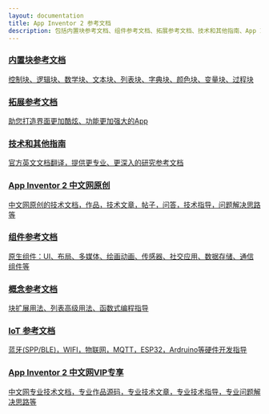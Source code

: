 ```yaml
---
layout: documentation
title: App Inventor 2 参考文档
description: 包括内置块参考文档、组件参考文档、拓展参考文档、技术和其他指南、App Inventor 2 中文网原创内容。
---
```


<!--
App Inventor 2 参考文档分为以下几大类：内置块参考文档、组件参考文档、拓展参考文档、概念参考文档、其他技术文档及App Inventor 2 中文网原创内容。

1. <i class="mdi mdi-puzzle-outline" style="font-size: 18px;"/>&nbsp;&nbsp;[内置块参考文档](blocks/)
1. <i class="mdi mdi-tablet-cellphone" style="font-size: 18px;"/>&nbsp;&nbsp;[组件参考文档](components/)
1. <i class="mdi mdi-puzzle-plus-outline" style="font-size: 18px;"/>&nbsp;&nbsp;[拓展参考文档](extensions/)
1. <i class="mdi mdi-layers-plus" style="font-size: 18px;"/>&nbsp;&nbsp;[概念参考文档](concepts/)
1. <i class="mdi mdi-book-plus-outline" style="font-size: 18px;"/>&nbsp;&nbsp;[技术和其他指南](other/)
1. <i class="mdi mdi-bluetooth-audio" style="font-size: 18px;"/>&nbsp;&nbsp;[IoT 参考文档](iot/)
1. <i class="mdi mdi-numeric" style="font-size: 18px;"/>&nbsp;&nbsp;[App Inventor 2 中文网原创](creative/)
1. <i class="mdi mdi-vimeo" style="font-size: 18px;"/>&nbsp;&nbsp;[App Inventor 2 中文网VIP专享](pro/)
-->

<link href="/static/css/card.css" rel="stylesheet">
<div class="content-width content-block content-block--compact overflow-auto clear-both margin-top-0">
    <div class="c11 phablet-c1 grid-columns text-align-right phone-text-align-center phablet-text-align-center">
        <a href="blocks/" class="link-box animate grey-background">
            <h3><i class="mdi mdi-puzzle-outline"></i> 内置块参考文档</h3>
            <p>控制块、逻辑块、数学块、文本块、列表块、字典块、颜色块、变量块、过程块</p>
        </a>
        <a href="extensions/" class="link-box animate grey-background">
            <h3><i class="mdi mdi-puzzle-plus-outline"></i> 拓展参考文档</h3>
            <p>助您打造界面更加酷炫、功能更加强大的App</p>
        </a>
        <a href="other/" class="link-box animate grey-background">
            <h3><i class="mdi mdi-book-plus-outline"></i> 技术和其他指南</h3>
            <p>官方英文文档翻译，提供更专业、更深入的研究参考文档</p>
        </a>
        <a href="other/" class="link-box animate grey-background">
            <h3><i class="mdi mdi-numeric"></i> App Inventor 2 中文网原创</h3>
            <p>中文网原创的技术文档，作品，技术文章，帖子，问答，技术指导，问题解决思路等</p>
        </a>
    </div>
    <div class="c11 phablet-c1 phablet-float-none phone-float-none float-right">
        <a href="components/" class="link-box animate grey-background">
            <h3><i class="mdi mdi-tablet-cellphone"></i> 组件参考文档</h3>
            <p>原生组件：UI、布局、多媒体、绘画动画、传感器、社交应用、数据存储、通信组件等</p>
        </a>
        <a href="concepts/" class="link-box animate grey-background">
            <h3><i class="mdi mdi-layers-plus"></i> 概念参考文档</h3>
            <p>块扩展用法、列表高级用法、函数式编程指导</p>
        </a>
        <a href="iot/" class="link-box animate grey-background">
            <h3><i class="mdi mdi-bluetooth-audio"></i> IoT 参考文档</h3>
            <p>蓝牙(SPP/BLE)，WIFI，物联网，MQTT，ESP32，Ardruino等硬件开发指导</p>
        </a>
        <a href="iot/" class="link-box animate grey-background">
            <h3><i class="mdi mdi-vimeo"></i> App Inventor 2 中文网VIP专享</h3>
            <p>中文网专业技术文档，专业作品源码，专业技术文章，专业技术指导，专业问题解决思路等</p>
        </a>
    </div>
</div>
